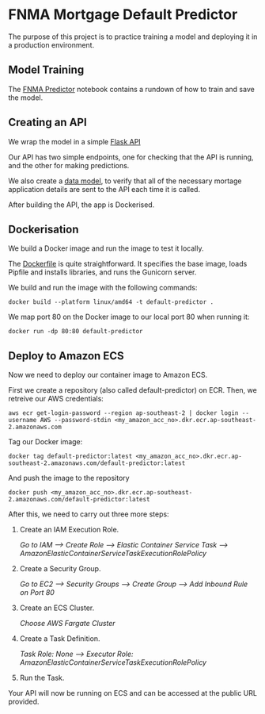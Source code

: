 # FNMA Mortgage Default Predictor

The purpose of this project is to practice training a model and deploying it in a production environment.

## Model Training

The [FNMA Predictor](fnma_predictor.ipynb) notebook contains a rundown of how to train and save the model.

## Creating an API

We wrap the model in a simple [Flask API](app.py)

Our API has two simple endpoints, one for checking that the API is running, and the other for making predictions.

We also create a [data model](data_model/application_details.py), to verify that all of the necessary mortage application details are sent to the API each time it is called.

After building the API, the app is Dockerised.

## Dockerisation

We build a Docker image and run the image to test it locally.

The [Dockerfile](Dockerfile) is quite straightforward. It specifies the base image, loads Pipfile and installs libraries, and runs the Gunicorn server.

We build and run the image with the following commands:

```docker build --platform linux/amd64 -t default-predictor .```

We map port 80 on the Docker image to our local port 80 when running it:

```docker run -dp 80:80 default-predictor```

## Deploy to Amazon ECS

Now we need to deploy our container image to Amazon ECS.

First we create a repository (also called default-predictor) on ECR.
Then, we retreive our AWS credentials:

```aws ecr get-login-password --region ap-southeast-2 | docker login --username AWS --password-stdin <my_amazon_acc_no>.dkr.ecr.ap-southeast-2.amazonaws.com```

Tag our Docker image:

```docker tag default-predictor:latest <my_amazon_acc_no>.dkr.ecr.ap-southeast-2.amazonaws.com/default-predictor:latest```

And push the image to the repository

```docker push <my_amazon_acc_no>.dkr.ecr.ap-southeast-2.amazonaws.com/default-predictor:latest```

After this, we need to carry out three more steps:

1. Create an IAM Execution Role.
    
    _Go to IAM --> Create Role --> Elastic Container Service Task --> AmazonElasticContainerServiceTaskExecutionRolePolicy_

2. Create a Security Group.
    
    _Go to EC2 --> Security Groups --> Create Group --> Add Inbound Rule on Port 80_

3. Create an ECS Cluster.
    
    _Choose AWS Fargate Cluster_

4. Create a Task Definition.
    
    _Task Role: None --> Executor Role: AmazonElasticContainerServiceTaskExecutionRolePolicy_

5. Run the Task.

Your API will now be running on ECS and can be accessed at the public URL provided.